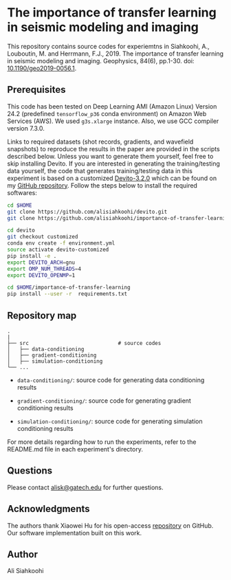 # The importance of transfer learning in seismic modeling and imaging

This repository contains source codes for experiemtns in Siahkoohi, A., Louboutin, M. and Herrmann, F.J., 2019. The importance of transfer learning in seismic modeling and imaging. Geophysics, 84(6), pp.1-30.  doi: [10.1190/geo2019-0056.1](https://doi.org/10.1190/geo2019-0056.1).


## Prerequisites

This code has been tested on Deep Learning AMI (Amazon Linux) Version 24.2 (predefined `tensorflow_p36` conda environment) on Amazon Web Services (AWS). We used `g3s.xlarge` instance. Also, we use GCC compiler version 7.3.0.

Links to required datasets (shot records, gradients, and wavefield snapshots) to reproduce the results in the paper are provided in the scripts described below. Unless you want to generate them yourself, feel free to skip installing Devito. If you are interested in generating the training/testing data yourself, the code that generates training/testing data in this experiment is based on a customized [Devito-3.2.0](https://github.com/opesci/devito/releases/tag/v3.2.0) which can be found on my [GitHub repository](https://github.com/alisiahkoohi/devito/tree/customized). Follow the steps below to install the required softwares:

```bash
cd $HOME
git clone https://github.com/alisiahkoohi/devito.git
git clone https://github.com/alisiahkoohi/importance-of-transfer-learning.git

cd devito
git checkout customized
conda env create -f environment.yml
source activate devito-customized
pip install -e .
export DEVITO_ARCH=gnu
export OMP_NUM_THREADS=4
export DEVITO_OPENMP=1

cd $HOME/importance-of-transfer-learning
pip install --user -r  requirements.txt
```

## Repository map

    .
    |
    ├── src                  			# source codes
    │   ├── data-conditioning
    │   ├── gradient-conditioning
    │   ├── simulation-conditioning
    └── ...

* `data-conditioning/`\: source code for generating data conditioning results 

* `gradient-conditioning/`\: source code for generating gradient conditioning results 

* `simulation-conditioning/`\: source code for generating simulation conditioning results 


For more details regarding how to run the experiments, refer to the README.md file in each experiment's directory.

## Questions

Please contact alisk@gatech.edu for further questions.

## Acknowledgments

The authors thank Xiaowei Hu for his open-access [repository](https://github.com/xhujoy/CycleGAN-tensorflow) on GitHub. Our software implementation built on this work.

## Author

Ali Siahkoohi
